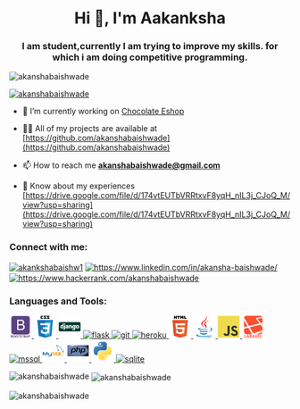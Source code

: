 <h1 align="center">Hi 👋, I'm Aakanksha</h1>
<h3 align="center">I am student,currently I am trying to improve my skills. for which i am doing competitive programming.</h3>

<p align="left"> <img src="https://komarev.com/ghpvc/?username=akanshabaishwade&label=Profile%20views&color=0e75b6&style=flat" alt="akanshabaishwade" /> </p>

<p align="left"> <a href="https://github.com/ryo-ma/github-profile-trophy"><img src="https://github-profile-trophy.vercel.app/?username=akanshabaishwade" alt="akanshabaishwade" /></a> </p>

- 🔭 I’m currently working on [Chocolate Eshop](https://github.com/akanshabaishwade/Eshop_django)

- 👨‍💻 All of my projects are available at [https://github.com/akanshabaishwade](https://github.com/akanshabaishwade)

- 📫 How to reach me **akanshabaishwade@gmail.com**

- 📄 Know about my experiences [https://drive.google.com/file/d/174vtEUTbVRRtxvF8yqH_nIL3j_CJoQ_M/view?usp=sharing](https://drive.google.com/file/d/174vtEUTbVRRtxvF8yqH_nIL3j_CJoQ_M/view?usp=sharing)

<h3 align="left">Connect with me:</h3>
<p align="left">
<a href="https://twitter.com/akankshabaishw1" target="blank"><img align="center" src="https://raw.githubusercontent.com/rahuldkjain/github-profile-readme-generator/master/src/images/icons/Social/twitter.svg" alt="akankshabaishw1" height="30" width="40" /></a>
<a href="https://linkedin.com/in/https://www.linkedin.com/in/akansha-baishwade/" target="blank"><img align="center" src="https://raw.githubusercontent.com/rahuldkjain/github-profile-readme-generator/master/src/images/icons/Social/linked-in-alt.svg" alt="https://www.linkedin.com/in/akansha-baishwade/" height="30" width="40" /></a>
<a href="https://www.hackerrank.com/https://www.hackerrank.com/akanshabaishwade" target="blank"><img align="center" src="https://raw.githubusercontent.com/rahuldkjain/github-profile-readme-generator/master/src/images/icons/Social/hackerrank.svg" alt="https://www.hackerrank.com/akanshabaishwade" height="30" width="40" /></a>
</p>

<h3 align="left">Languages and Tools:</h3>
<p align="left"> <a href="https://getbootstrap.com" target="_blank"> <img src="https://raw.githubusercontent.com/devicons/devicon/master/icons/bootstrap/bootstrap-plain-wordmark.svg" alt="bootstrap" width="40" height="40"/> </a> <a href="https://www.w3schools.com/css/" target="_blank"> <img src="https://raw.githubusercontent.com/devicons/devicon/master/icons/css3/css3-original-wordmark.svg" alt="css3" width="40" height="40"/> </a> <a href="https://www.djangoproject.com/" target="_blank"> <img src="https://raw.githubusercontent.com/devicons/devicon/master/icons/django/django-original.svg" alt="django" width="40" height="40"/> </a> <a href="https://flask.palletsprojects.com/" target="_blank"> <img src="https://www.vectorlogo.zone/logos/pocoo_flask/pocoo_flask-icon.svg" alt="flask" width="40" height="40"/> </a> <a href="https://git-scm.com/" target="_blank"> <img src="https://www.vectorlogo.zone/logos/git-scm/git-scm-icon.svg" alt="git" width="40" height="40"/> </a> <a href="https://heroku.com" target="_blank"> <img src="https://www.vectorlogo.zone/logos/heroku/heroku-icon.svg" alt="heroku" width="40" height="40"/> </a> <a href="https://www.w3.org/html/" target="_blank"> <img src="https://raw.githubusercontent.com/devicons/devicon/master/icons/html5/html5-original-wordmark.svg" alt="html5" width="40" height="40"/> </a> <a href="https://www.java.com" target="_blank"> <img src="https://raw.githubusercontent.com/devicons/devicon/master/icons/java/java-original.svg" alt="java" width="40" height="40"/> </a> <a href="https://developer.mozilla.org/en-US/docs/Web/JavaScript" target="_blank"> <img src="https://raw.githubusercontent.com/devicons/devicon/master/icons/javascript/javascript-original.svg" alt="javascript" width="40" height="40"/> </a> <a href="https://laravel.com/" target="_blank"> <img src="https://raw.githubusercontent.com/devicons/devicon/master/icons/laravel/laravel-plain-wordmark.svg" alt="laravel" width="40" height="40"/> </a> <a href="https://www.microsoft.com/en-us/sql-server" target="_blank"> <img src="https://www.svgrepo.com/show/303229/microsoft-sql-server-logo.svg" alt="mssql" width="40" height="40"/> </a> <a href="https://www.mysql.com/" target="_blank"> <img src="https://raw.githubusercontent.com/devicons/devicon/master/icons/mysql/mysql-original-wordmark.svg" alt="mysql" width="40" height="40"/> </a> <a href="https://www.php.net" target="_blank"> <img src="https://raw.githubusercontent.com/devicons/devicon/master/icons/php/php-original.svg" alt="php" width="40" height="40"/> </a> <a href="https://www.python.org" target="_blank"> <img src="https://raw.githubusercontent.com/devicons/devicon/master/icons/python/python-original.svg" alt="python" width="40" height="40"/> </a> <a href="https://www.sqlite.org/" target="_blank"> <img src="https://www.vectorlogo.zone/logos/sqlite/sqlite-icon.svg" alt="sqlite" width="40" height="40"/> </a> </p>

<p><img align="left" src="https://github-readme-stats.vercel.app/api/top-langs?username=akanshabaishwade&show_icons=true&locale=en&layout=compact" alt="akanshabaishwade" /></p>

<p>&nbsp;<img align="center" src="https://github-readme-stats.vercel.app/api?username=akanshabaishwade&show_icons=true&locale=en" alt="akanshabaishwade" /></p>

<p><img align="center" src="https://github-readme-streak-stats.herokuapp.com/?user=akanshabaishwade&" alt="akanshabaishwade" /></p>

